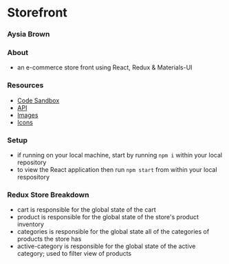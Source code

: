 # Storefront
### Aysia Brown


### About
- an e-commerce store front using React, Redux & Materials-UI

### Resources
- [Code Sandbox](https://codesandbox.io/s/dawn-darkness-497pt)
- [API](https://aysiab-auth-api.herokuapp.com/api/v1/products)
- [Images](https://unsplash.com/@aysiab/likes)
- [Icons](https://icons8.com/)

### Setup
- if running on your local machine, start by running `npm i` within your local repository 
- to view the React application then run `npm start` from within your local respository 

### Redux Store Breakdown
- cart is responsible for the global state of the cart
- product is responsible for the global state of the store's product inventory 
- categories is responsible for the global state all of the categories of products the store has 
- active-category is responsible for the global state of the active category; used to filter view of products 


